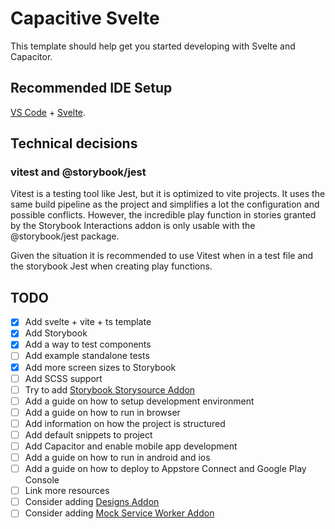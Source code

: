 # Capacitive Svelte

This template should help get you started developing with Svelte and Capacitor.

## Recommended IDE Setup

[VS Code](https://code.visualstudio.com/) + [Svelte](https://marketplace.visualstudio.com/items?itemName=svelte.svelte-vscode).

## Technical decisions

### vitest and @storybook/jest

Vitest is a testing tool like Jest, but it is optimized to vite projects. It uses the same build pipeline as the project and simplifies a lot the configuration and possible conflicts. However, the incredible play function in stories granted by the Storybook Interactions addon is only usable with the @storybook/jest package.

Given the situation it is recommended to use Vitest when in a test file and the storybook Jest when creating play functions.

## TODO

- [x] Add svelte + vite + ts template
- [x] Add Storybook
- [x] Add a way to test components
- [ ] Add example standalone tests
- [x] Add more screen sizes to Storybook
- [ ] Add SCSS support
- [ ] Try to add [Storybook Storysource Addon](https://storybook.js.org/addons/@storybook/addon-storysource)
- [ ] Add a guide on how to setup development environment
- [ ] Add a guide on how to run in browser
- [ ] Add information on how the project is structured
- [ ] Add default snippets to project
- [ ] Add Capacitor and enable mobile app development
- [ ] Add a guide on how to run in android and ios
- [ ] Add a guide on how to deploy to Appstore Connect and Google Play Console
- [ ] Link more resources
- [ ] Consider adding [Designs Addon](https://storybook.js.org/addons/storybook-addon-designs/)
- [ ] Consider adding [Mock Service Worker Addon](https://storybook.js.org/addons/msw-storybook-addon)
